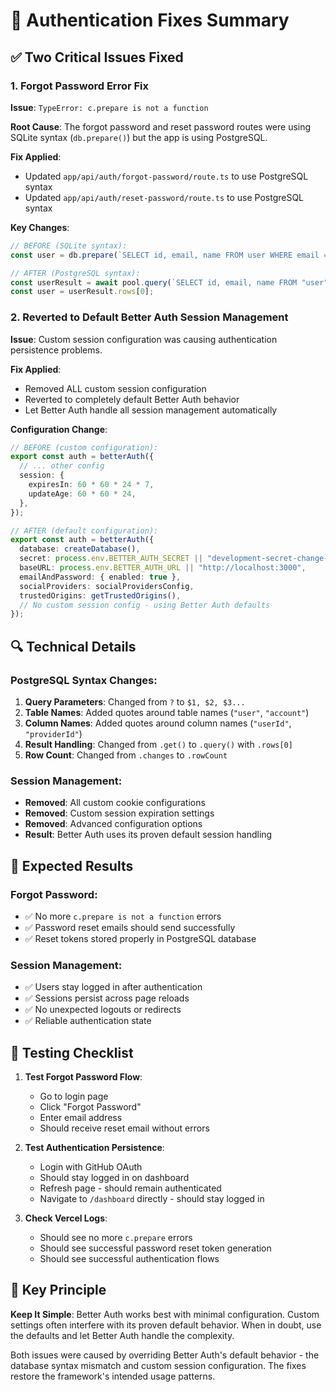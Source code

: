 # 🔧 Authentication Fixes Summary

## ✅ **Two Critical Issues Fixed**

### 1. **Forgot Password Error Fix**
**Issue**: `TypeError: c.prepare is not a function`

**Root Cause**: The forgot password and reset password routes were using SQLite syntax (`db.prepare()`) but the app is using PostgreSQL.

**Fix Applied**:
- Updated `app/api/auth/forgot-password/route.ts` to use PostgreSQL syntax
- Updated `app/api/auth/reset-password/route.ts` to use PostgreSQL syntax

**Key Changes**:
```typescript
// BEFORE (SQLite syntax):
const user = db.prepare(`SELECT id, email, name FROM user WHERE email = ?`).get(email);

// AFTER (PostgreSQL syntax):
const userResult = await pool.query(`SELECT id, email, name FROM "user" WHERE email = $1`, [email]);
const user = userResult.rows[0];
```

### 2. **Reverted to Default Better Auth Session Management**
**Issue**: Custom session configuration was causing authentication persistence problems.

**Fix Applied**:
- Removed ALL custom session configuration
- Reverted to completely default Better Auth behavior
- Let Better Auth handle all session management automatically

**Configuration Change**:
```typescript
// BEFORE (custom configuration):
export const auth = betterAuth({
  // ... other config
  session: {
    expiresIn: 60 * 60 * 24 * 7,
    updateAge: 60 * 60 * 24,
  },
});

// AFTER (default configuration):
export const auth = betterAuth({
  database: createDatabase(),
  secret: process.env.BETTER_AUTH_SECRET || "development-secret-change-in-production",
  baseURL: process.env.BETTER_AUTH_URL || "http://localhost:3000",
  emailAndPassword: { enabled: true },
  socialProviders: socialProvidersConfig,
  trustedOrigins: getTrustedOrigins(),
  // No custom session config - using Better Auth defaults
});
```

## 🔍 **Technical Details**

### PostgreSQL Syntax Changes:
1. **Query Parameters**: Changed from `?` to `$1, $2, $3...`
2. **Table Names**: Added quotes around table names (`"user"`, `"account"`)
3. **Column Names**: Added quotes around column names (`"userId"`, `"providerId"`)
4. **Result Handling**: Changed from `.get()` to `.query()` with `.rows[0]`
5. **Row Count**: Changed from `.changes` to `.rowCount`

### Session Management:
- **Removed**: All custom cookie configurations
- **Removed**: Custom session expiration settings
- **Removed**: Advanced configuration options
- **Result**: Better Auth uses its proven default session handling

## 🚀 **Expected Results**

### Forgot Password:
- ✅ No more `c.prepare is not a function` errors
- ✅ Password reset emails should send successfully
- ✅ Reset tokens stored properly in PostgreSQL database

### Session Management:
- ✅ Users stay logged in after authentication
- ✅ Sessions persist across page reloads
- ✅ No unexpected logouts or redirects
- ✅ Reliable authentication state

## 🧪 **Testing Checklist**

1. **Test Forgot Password Flow**:
   - Go to login page
   - Click "Forgot Password"
   - Enter email address
   - Should receive reset email without errors

2. **Test Authentication Persistence**:
   - Login with GitHub OAuth
   - Should stay logged in on dashboard
   - Refresh page - should remain authenticated
   - Navigate to `/dashboard` directly - should stay logged in

3. **Check Vercel Logs**:
   - Should see no more `c.prepare` errors
   - Should see successful password reset token generation
   - Should see successful authentication flows

## 📝 **Key Principle**

**Keep It Simple**: Better Auth works best with minimal configuration. Custom settings often interfere with its proven default behavior. When in doubt, use the defaults and let Better Auth handle the complexity.

Both issues were caused by overriding Better Auth's default behavior - the database syntax mismatch and custom session configuration. The fixes restore the framework's intended usage patterns.
